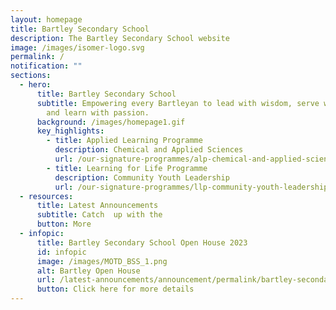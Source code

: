 ```yaml
---
layout: homepage
title: Bartley Secondary School
description: The Bartley Secondary School website
image: /images/isomer-logo.svg
permalink: /
notification: ""
sections:
  - hero:
      title: Bartley Secondary School
      subtitle: Empowering every Bartleyan to lead with wisdom, serve with humility
        and learn with passion.
      background: /images/homepage1.gif
      key_highlights:
        - title: Applied Learning Programme
          description: Chemical and Applied Sciences
          url: /our-signature-programmes/alp-chemical-and-applied-sciences-fragrance
        - title: Learning for Life Programme
          description: Community Youth Leadership
          url: /our-signature-programmes/llp-community-youth-leadership
  - resources:
      title: Latest Announcements
      subtitle: Catch  up with the
      button: More
  - infopic:
      title: Bartley Secondary School Open House 2023
      id: infopic
      image: /images/MOTD_BSS_1.png
      alt: Bartley Open House
      url: /latest-announcements/announcement/permalink/bartley-secondary-school-open-house-2023/
      button: Click here for more details
---
```

